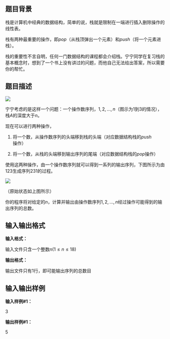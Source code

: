 题目背景
----

栈是计算机中经典的数据结构，简单的说，栈就是限制在一端进行插入删除操作的线性表。

栈有两种最重要的操作，即$pop$（从栈顶弹出一个元素）和$push$（将一个元素进栈）。

栈的重要性不言自明，任何一门数据结构的课程都会介绍栈。宁宁同学在复习栈的基本概念时，想到了一个书上没有讲过的问题，而他自己无法给出答案，所以需要你的帮忙。

题目描述
----

![](https://cdn.luogu.org/upload/pic/18.png)

宁宁考虑的是这样一个问题：一个操作数序列，$1,2,...,n$（图示为1到3的情况），栈$A$的深度大于$n$。

现在可以进行两种操作，

1.  将一个数，从操作数序列的头端移到栈的头端（对应数据结构栈的$push$操作）
    
2.  将一个数，从栈的头端移到输出序列的尾端（对应数据结构栈的$pop$操作）
    

使用这两种操作，由一个操作数序列就可以得到一系列的输出序列，下图所示为由$1 2 3$生成序列$2 3 1$的过程。

![](https://cdn.luogu.org/upload/pic/19.png)

（原始状态如上图所示）

你的程序将对给定的$n$，计算并输出由操作数序列$1,2,…,n$经过操作可能得到的输出序列的总数。

输入输出格式
------

**输入格式：**  

输入文件只含一个整数$n(1≤n≤18)$

**输出格式：**  

输出文件只有$1$行，即可能输出序列的总数目

输入输出样例
------

**输入样例#1：** 

3

**输出样例#1：** 

5